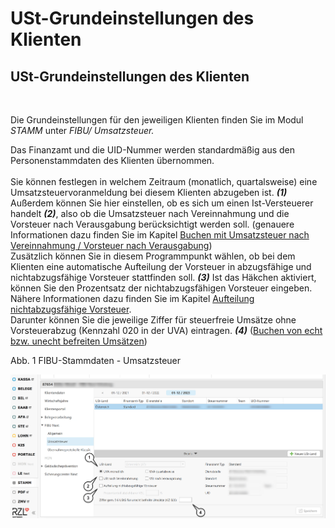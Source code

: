 # USt-Grundeinstellungen des Klienten

## USt-Grundeinstellungen des Klienten

&nbsp;

Die Grundeinstellungen für den jeweiligen Klienten finden Sie im Modul *STAMM* unter *FIBU/ Umsatzsteuer.*&nbsp;

Das Finanzamt und die UID-Nummer werden standardmäßig aus den Personenstammdaten des Klienten übernommen. \
\
Sie können festlegen in welchem Zeitraum (monatlich, quartalsweise) eine Umsatzsteuervoranmeldung bei diesem Klienten abzugeben ist. ***(1)***\
Außerdem können Sie hier einstellen, ob es sich um einen Ist-Versteuerer handelt ***(2)***, also ob die Umsatzsteuer nach Vereinnahmung und die Vorsteuer nach Verausgabung berücksichtigt werden soll. (genauere Informationen dazu finden Sie im Kapitel [Buchen mit Umsatzsteuer nach Vereinnahmung / Vorsteuer nach Verausgabung](FIBUNext/BuchenmitUStnachVereinnahmungVSt.md)) \
Zusätzlich können Sie in diesem Programmpunkt wählen, ob bei dem Klienten eine automatische Aufteilung der Vorsteuer in abzugsfähige und nichtabzugsfähige Vorsteuer stattfinden soll. ***(3)*** Ist das Häkchen aktiviert, können Sie den Prozentsatz der nichtabzugsfähigen Vorsteuer eingeben. \
Nähere Informationen dazu finden Sie im Kapitel [Aufteilung nichtabzugsfähige Vorsteuer](FIBUNext/UmsatzsteuerrechtlicheSonderfall.md#NichtabzugsfähigeVorsteuer).\
Darunter können Sie die jeweilige Ziffer für steuerfreie Umsätze ohne Vorsteuerabzug (Kennzahl 020 in der UVA) eintragen. ***(4)*** ([Buchen von echt bzw. unecht befreiten Umsätzen](FIBUNext/UmsatzsteuerrechtlicheSonderfall.md#echt\_unecht\_befreite\_Umsätze))

Abb. 1 FIBU-Stammdaten - Umsatzsteuer

![Image](<../assets/NeuesElement135.png>)

